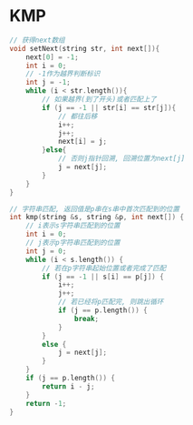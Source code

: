 <!--
 * @Description: 
 * @Version: 1.0
 * @Author: DaLao
 * @Email:  
 * @Date: 2021-11-13 20:57:00
 * @LastEditors: daLao
 * @LastEditTime: 2023-04-17 16:47:52
-->

# KMP

```c
// 获得next数组
void setNext(string str, int next[]){
    next[0] = -1;
    int i = 0;
    // -1作为越界判断标识
    int j = -1;
    while (i < str.length()){
        // 如果越界(到了开头)或者匹配上了
        if (j == -1 || str[i] == str[j]){
            // 都往后移
            i++;
            j++;
            next[i] = j;
        }else{
            // 否则j指针回溯, 回溯位置为next[j]
            j = next[j];
        }
    }
}

// 字符串匹配, 返回值是p串在s串中首次匹配到的位置
int kmp(string &s, string &p, int next[]) {
    // i表示s字符串匹配到的位置
    int i = 0;
    // j表示p字符串匹配到的位置
    int j = 0;
    while (i < s.length()) {
        // 若在p字符串起始位置或者完成了匹配
        if (j == -1 || s[i] == p[j]) {
            i++;
            j++;
            // 若已经将p匹配完, 则跳出循环
            if (j == p.length()) {
                break;
            }
        }
        else {
            j = next[j];
        }
    }
    if (j == p.length()) {
        return i - j;
    }
    return -1;
}
```